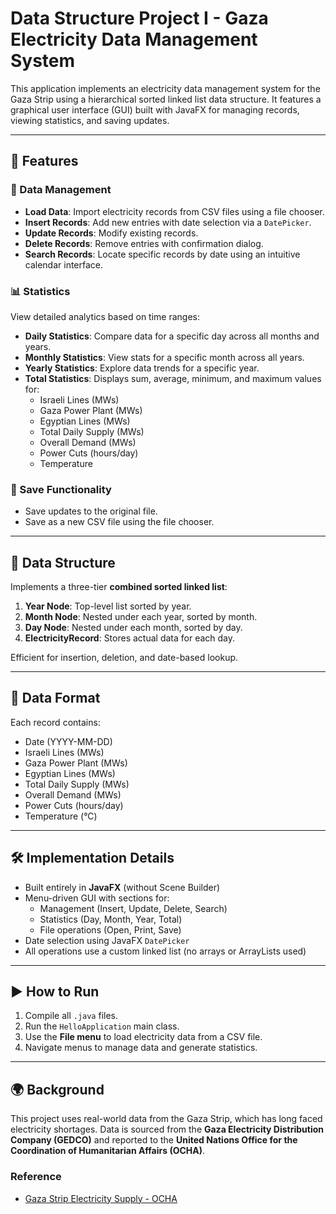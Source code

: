 # Data Structure Project I - Gaza Electricity Data Management System

This application implements an electricity data management system for the Gaza Strip using a hierarchical sorted linked list data structure. It features a graphical user interface (GUI) built with JavaFX for managing records, viewing statistics, and saving updates.

---

## 🔧 Features

### 📂 Data Management
- **Load Data**: Import electricity records from CSV files using a file chooser.
- **Insert Records**: Add new entries with date selection via a `DatePicker`.
- **Update Records**: Modify existing records.
- **Delete Records**: Remove entries with confirmation dialog.
- **Search Records**: Locate specific records by date using an intuitive calendar interface.

### 📊 Statistics
View detailed analytics based on time ranges:
- **Daily Statistics**: Compare data for a specific day across all months and years.
- **Monthly Statistics**: View stats for a specific month across all years.
- **Yearly Statistics**: Explore data trends for a specific year.
- **Total Statistics**: Displays sum, average, minimum, and maximum values for:
  - Israeli Lines (MWs)
  - Gaza Power Plant (MWs)
  - Egyptian Lines (MWs)
  - Total Daily Supply (MWs)
  - Overall Demand (MWs)
  - Power Cuts (hours/day)
  - Temperature

### 💾 Save Functionality
- Save updates to the original file.
- Save as a new CSV file using the file chooser.

---

## 🧱 Data Structure

Implements a three-tier **combined sorted linked list**:
1. **Year Node**: Top-level list sorted by year.
2. **Month Node**: Nested under each year, sorted by month.
3. **Day Node**: Nested under each month, sorted by day.
4. **ElectricityRecord**: Stores actual data for each day.

Efficient for insertion, deletion, and date-based lookup.

---

## 🧾 Data Format
Each record contains:
- Date (YYYY-MM-DD)
- Israeli Lines (MWs)
- Gaza Power Plant (MWs)
- Egyptian Lines (MWs)
- Total Daily Supply (MWs)
- Overall Demand (MWs)
- Power Cuts (hours/day)
- Temperature (°C)

---

## 🛠️ Implementation Details
- Built entirely in **JavaFX** (without Scene Builder)
- Menu-driven GUI with sections for:
  - Management (Insert, Update, Delete, Search)
  - Statistics (Day, Month, Year, Total)
  - File operations (Open, Print, Save)
- Date selection using JavaFX `DatePicker`
- All operations use a custom linked list (no arrays or ArrayLists used)

---

## ▶️ How to Run
1. Compile all `.java` files.
2. Run the `HelloApplication` main class.
3. Use the **File menu** to load electricity data from a CSV file.
4. Navigate menus to manage data and generate statistics.

---

## 🌍 Background
This project uses real-world data from the Gaza Strip, which has long faced electricity shortages. Data is sourced from the **Gaza Electricity Distribution Company (GEDCO)** and reported to the **United Nations Office for the Coordination of Humanitarian Affairs (OCHA)**.

### Reference
- [Gaza Strip Electricity Supply - OCHA](https://www.ochaopt.org/page/gaza-strip-electricity-supply)
